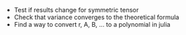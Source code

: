- Test if results change for symmetric tensor
- Check that variance converges to the theoretical formula
- Find a way to convert r, A, B, ... to a polynomial in julia
